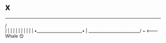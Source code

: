 # x
 ___________________________
/                           \
|                           |
|                           |
|                           |
|                           |
|                           |
| •_______________________• |
\__________________________/ \~                 <---    Whale 😊